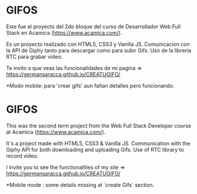 # GIFOS
Este fue el proyecto del 2do bloque del curso de Desarrollador Web Full Stack en Acamica (https://www.acamica.com/).

Es un proyecto realizado con HTML5, CSS3  y Vanilla JS. Comunicacion con la API de Giphy tanto para descargar como para subir Gifs.
Uso de la libreria RTC para grabar video.

Te invito a que veas las funcionalidades de mi pagina =>  https://germansaracca.github.io/CREATUGIFO/  

*Modo mobile: para 'crear gifs' aun faltan detalles pero funcionando.


# GIFOS
This was the second term project from the Web Full Stack Developer course at Acamica (https://www.acamica.com/).

It´s a project made with HTML5, CSS3 & Vanilla JS. Communication with the Giphy API for both downloading and uploading Gifs.
Use of RTC library to record video.

I invite you to see the functionalities of my site => https://germansaracca.github.io/CREATUGIFO/ 

*Mobile mode : some details missing at ´create Gifs´ section.

 

